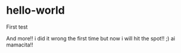 # hello-world
First test

And more!! 
i did it wrong the first time but now i will hit the spot!! ;) ai mamacita!!
